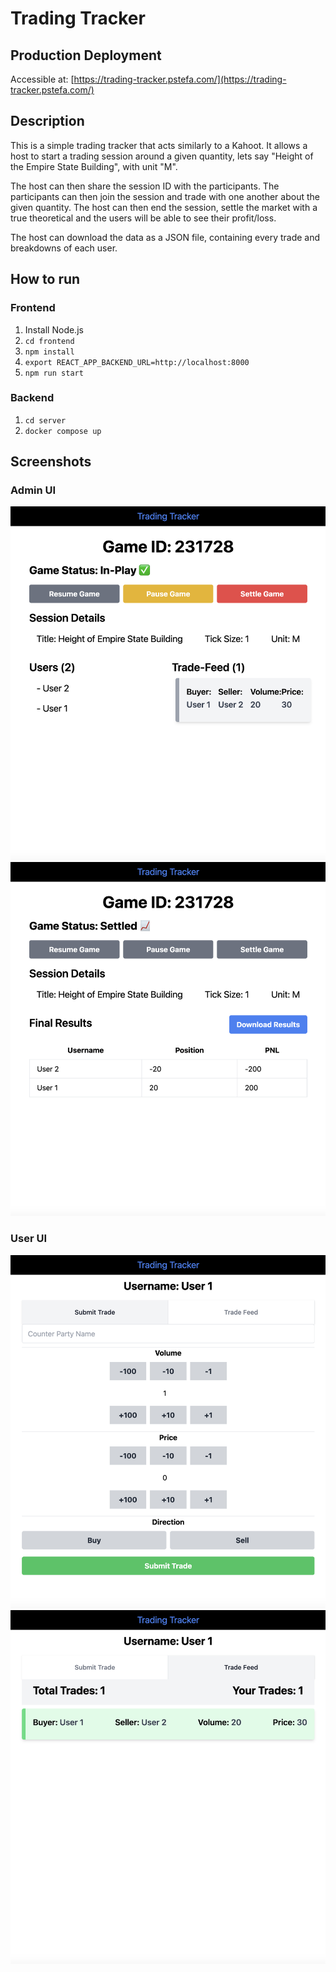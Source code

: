 # Trading Tracker
## Production Deployment
Accessible at: [https://trading-tracker.pstefa.com/](https://trading-tracker.pstefa.com/)

## Description
This is a simple trading tracker that acts similarly to a Kahoot. It allows a host to start a trading session around a given quantity, lets say "Height of the Empire State Building", with unit "M". 

The host can then share the session ID with the participants. The participants can then join the session and trade with one another about the given quantity. The host can then end the session, settle the market with a true theoretical and the users will be able to see their profit/loss.

The host can download the data as a JSON file, containing every trade and breakdowns of each user.

## How to run
### Frontend
1. Install Node.js
2. `cd frontend`
3. `npm install`
4. `export REACT_APP_BACKEND_URL=http://localhost:8000`
5. `npm run start`

### Backend
1. `cd server`
2. `docker compose up`


## Screenshots
### Admin UI
![Pre-Settlement](./images/image-2.png)
![Post-Settlement](./images/image-3.png)

### User UI
![User Trade Submission UI](./images/image.png)
![User Past Trades UI](./images/image-1.png)
